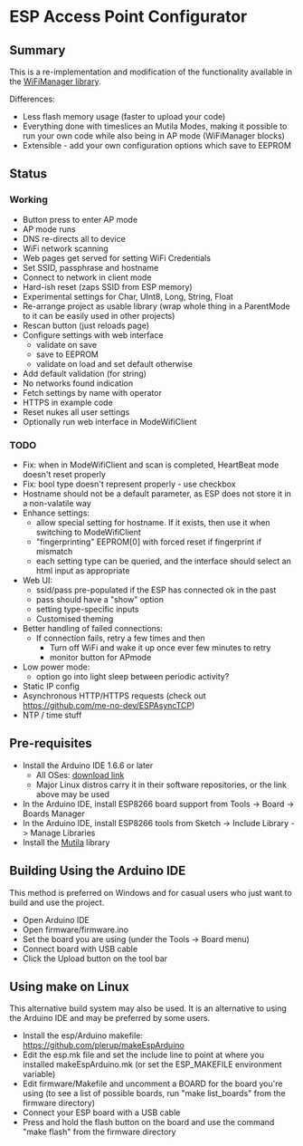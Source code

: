 # ESP Access Point Configurator

## Summary

This is a re-implementation and modification of the functionality available in the [WiFiManager library](https://github.com/tzapu/WiFiManager).

Differences:

- Less flash memory usage (faster to upload your code)
- Everything done with timeslices an Mutila Modes, making it possible to run your own code while also being in AP mode (WiFiManager blocks)
- Extensible - add your own configuration options which save to EEPROM

## Status

### Working

- Button press to enter AP mode
- AP mode runs 
- DNS re-directs all to device
- WiFi network scanning
- Web pages get served for setting WiFi Credentials
- Set SSID, passphrase and hostname
- Connect to network in client mode
- Hard-ish reset (zaps SSID from ESP memory)
- Experimental settings for Char, UInt8, Long, String, Float
- Re-arrange project as usable library (wrap whole thing in a ParentMode to it can be easily used in other projects)
- Rescan button (just reloads page)
- Configure settings with web interface 
    - validate on save
    - save to EEPROM
    - validate on load and set default otherwise
- Add default validation (for string)
- No networks found indication 
- Fetch settings by name with operator[](String)
- HTTPS in example code
- Reset nukes all user settings
- Optionally run web interface in ModeWifiClient

### TODO

- Fix: when in ModeWifiClient and scan is completed, HeartBeat mode doesn't reset properly
- Fix: bool type doesn't represent properly - use checkbox
- Hostname should not be a default parameter, as ESP does not store it in a non-valatile way
- Enhance settings:
    - allow special setting for hostname.  If it exists, then use it when switching to ModeWifiClient
    - "fingerprinting" EEPROM[0] with forced reset if fingerprint if mismatch
    - each setting type can be queried, and the interface should select an html input as appropriate
- Web UI:
    - ssid/pass pre-populated if the ESP has connected ok in the past
    - pass should have a "show" option
    - setting type-specific inputs
    - Customised theming
- Better handling of failed connections:
    - If connection fails, retry a few times and then
        - Turn off WiFi and wake it up once ever few minutes to retry
        - monitor button for APmode
- Low power mode:
    - option go into light sleep between periodic activity?
- Static IP config
- Asynchronous HTTP/HTTPS requests (check out https://github.com/me-no-dev/ESPAsyncTCP)
- NTP / time stuff

## Pre-requisites

* Install the Arduino IDE 1.6.6 or later
   * All OSes: [download link](https://www.arduino.cc/en/Main/Software)
   * Major Linux distros carry it in their software repositories, or the link above may be used
* In the Arduino IDE, install ESP8266 board support from Tools -> Board -> Boards Manager
* In the Arduino IDE, install ESP8266 tools from Sketch -> Include Library -> Manage Libraries
* Install the [Mutila](https://github.com/matthewg42/Mutila) library

## Building Using the Arduino IDE

This method is preferred on Windows and for casual users who just want to build and use the project.

* Open Arduino IDE 
* Open firmware/firmware.ino
* Set the board you are using (under the Tools -> Board menu)
* Connect board with USB cable 
* Click the Upload button on the tool bar

## Using make on Linux

This alternative build system may also be used. It is an alternative to using the Arduino IDE and may be preferred by some users. 

* Install the esp/Arduino makefile: https://github.com/plerup/makeEspArduino
* Edit the esp.mk file and set the include line to point at where you installed makeEspArduino.mk (or set the ESP_MAKEFILE environment variable)
* Edit firmware/Makefile and uncomment a BOARD for the board you're using (to see a list of possible boards, run "make list_boards" from the firmware directory)
* Connect your ESP board with a USB cable
* Press and hold the flash button on the board and use the command "make flash" from the firmware directory

